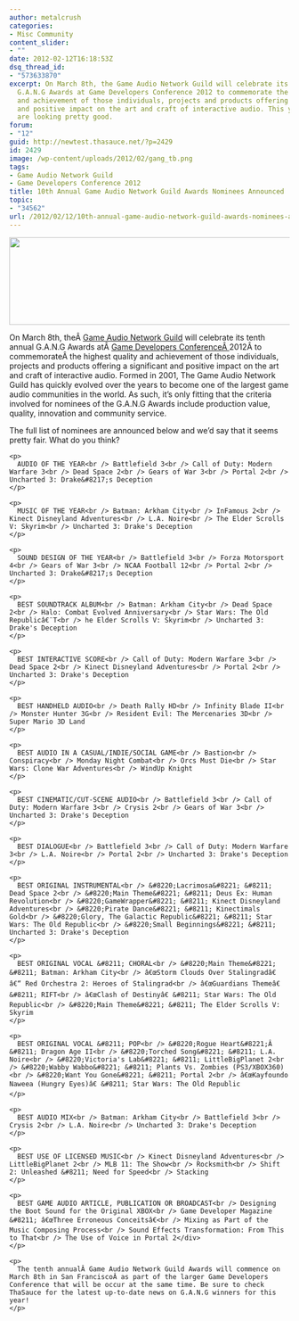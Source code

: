 ```yaml
---
author: metalcrush
categories:
- Misc Community
content_slider:
- ""
date: 2012-02-12T16:18:53Z
dsq_thread_id:
- "573633870"
excerpt: On March 8th, the Game Audio Network Guild will celebrate its tenth annual
  G.A.N.G Awards at Game Developers Conference 2012 to commemorate the highest quality
  and achievement of those individuals, projects and products offering a significant
  and positive impact on the art and craft of interactive audio. This year's nominees
  are looking pretty good.
forum:
- "12"
guid: http://newtest.thasauce.net/?p=2429
id: 2429
image: /wp-content/uploads/2012/02/gang_tb.png
tags:
- Game Audio Network Guild
- Game Developers Conference 2012
title: 10th Annual Game Audio Network Guild Awards Nominees Announced
topic:
- "34562"
url: /2012/02/12/10th-annual-game-audio-network-guild-awards-nominees-announced/
---
```


<center>
  <a href="http://thasauce.net/wp-content/uploads/2012/02/gang_banner.png"><img class="aligncenter size-full wp-image-2433" title="gang_banner" src="http://thasauce.net/wp-content/uploads/2012/02/gang_banner.png" alt="" width="575" height="157" srcset="http://thasauce.net/wp-content/uploads/2012/02/gang_banner.png 575w, http://thasauce.net/wp-content/uploads/2012/02/gang_banner-300x81.png 300w, http://thasauce.net/wp-content/uploads/2012/02/gang_banner-75x20.png 75w" sizes="(max-width: 575px) 100vw, 575px" /></a>
</center>


  
On March 8th, theÂ [Game Audio Network Guild](http://www.audiogang.org/index.php) will celebrate its tenth annual G.A.N.G Awards atÂ [Game Developers ConferenceÂ ](http://www.gdconf.com/)2012Â to commemorateÂ the highest quality and achievement of those individuals, projects and products offering a significant and positive impact on the art and craft of interactive audio. Formed in 2001, The Game Audio Network Guild has quickly evolved over the years to become one of the largest game audio communities in the world. As such, it&#8217;s only fitting that the criteria involved for nominees of the G.A.N.G Awards include production value, quality, innovation and community service.

The full list of nominees are announced below and we&#8217;d say that it seems pretty fair. What do you think?

<p style="text-align: center;">
  <a style="display:none;" id="te542121456" href="javascript:expand('#te542121456')">Click here for the official list of nominees for the 10th Annual G.A.N.G Awards</a> 
  
  <div class="te_div" id="te542121456">
    </p> 
    
    <p>
      AUDIO OF THE YEAR<br /> Battlefield 3<br /> Call of Duty: Modern Warfare 3<br /> Dead Space 2<br /> Gears of War 3<br /> Portal 2<br /> Uncharted 3: Drake&#8217;s Deception
    </p>
    
    <p>
      MUSIC OF THE YEAR<br /> Batman: Arkham City<br /> InFamous 2<br /> Kinect Disneyland Adventures<br /> L.A. Noire<br /> The Elder Scrolls V: Skyrim<br /> Uncharted 3: Drake's Deception
    </p>
    
    <p>
      SOUND DESIGN OF THE YEAR<br /> Battlefield 3<br /> Forza Motorsport 4<br /> Gears of War 3<br /> NCAA Football 12<br /> Portal 2<br /> Uncharted 3: Drake&#8217;s Deception
    </p>
    
    <p>
      BEST SOUNDTRACK ALBUM<br /> Batman: Arkham City<br /> Dead Space 2<br /> Halo: Combat Evolved Anniversary<br /> Star Wars: The Old Republicâ€¨T<br /> he Elder Scrolls V: Skyrim<br /> Uncharted 3: Drake's Deception
    </p>
    
    <p>
      BEST INTERACTIVE SCORE<br /> Call of Duty: Modern Warfare 3<br /> Dead Space 2<br /> Kinect Disneyland Adventures<br /> Portal 2<br /> Uncharted 3: Drake's Deception
    </p>
    
    <p>
      BEST HANDHELD AUDIO<br /> Death Rally HD<br /> Infinity Blade II<br /> Monster Hunter 3G<br /> Resident Evil: The Mercenaries 3D<br /> Super Mario 3D Land
    </p>
    
    <p>
      BEST AUDIO IN A CASUAL/INDIE/SOCIAL GAME<br /> Bastion<br /> Conspiracy<br /> Monday Night Combat<br /> Orcs Must Die<br /> Star Wars: Clone War Adventures<br /> WindUp Knight
    </p>
    
    <p>
      BEST CINEMATIC/CUT-SCENE AUDIO<br /> Battlefield 3<br /> Call of Duty: Modern Warfare 3<br /> Crysis 2<br /> Gears of War 3<br /> Uncharted 3: Drake's Deception
    </p>
    
    <p>
      BEST DIALOGUE<br /> Battlefield 3<br /> Call of Duty: Modern Warfare 3<br /> L.A. Noire<br /> Portal 2<br /> Uncharted 3: Drake's Deception
    </p>
    
    <p>
      BEST ORIGINAL INSTRUMENTAL<br /> &#8220;Lacrimosa&#8221; &#8211; Dead Space 2<br /> &#8220;Main Theme&#8221; &#8211; Deus Ex: Human Revolution<br /> &#8220;GameWrapper&#8221; &#8211; Kinect Disneyland Adventures<br /> &#8220;Pirate Dance&#8221; &#8211; Kinectimals Gold<br /> &#8220;Glory, The Galactic Republic&#8221; &#8211; Star Wars: The Old Republic<br /> &#8220;Small Beginnings&#8221; &#8211; Uncharted 3: Drake's Deception
    </p>
    
    <p>
      BEST ORIGINAL VOCAL &#8211; CHORAL<br /> &#8220;Main Theme&#8221; &#8211; Batman: Arkham City<br /> â€œStorm Clouds Over Stalingradâ€ â€“ Red Orchestra 2: Heroes of Stalingrad<br /> â€œGuardians Themeâ€ &#8211; RIFT<br /> â€œClash of Destinyâ€ &#8211; Star Wars: The Old Republic<br /> &#8220;Main Theme&#8221; &#8211; The Elder Scrolls V: Skyrim
    </p>
    
    <p>
      BEST ORIGINAL VOCAL &#8211; POP<br /> &#8220;Rogue Heart&#8221;Â  &#8211; Dragon Age II<br /> &#8220;Torched Song&#8221; &#8211; L.A. Noire<br /> &#8220;Victoria's Lab&#8221; &#8211; LittleBigPlanet 2<br /> &#8220;Wabby Wabbo&#8221; &#8211; Plants Vs. Zombies (PS3/XBOX360)<br /> &#8220;Want You Gone&#8221; &#8211; Portal 2<br /> â€œKayfoundo Naweea (Hungry Eyes)â€ &#8211; Star Wars: The Old Republic
    </p>
    
    <p>
      BEST AUDIO MIX<br /> Batman: Arkham City<br /> Battlefield 3<br /> Crysis 2<br /> L.A. Noire<br /> Uncharted 3: Drake's Deception
    </p>
    
    <p>
      BEST USE OF LICENSED MUSIC<br /> Kinect Disneyland Adventures<br /> LittleBigPlanet 2<br /> MLB 11: The Show<br /> Rocksmith<br /> Shift 2: Unleashed &#8211; Need for Speed<br /> Stacking
    </p>
    
    <p>
      BEST GAME AUDIO ARTICLE, PUBLICATION OR BROADCAST<br /> Designing the Boot Sound for the Original XBOX<br /> Game Developer Magazine &#8211; â€œThree Erroneous Conceitsâ€<br /> Mixing as Part of the Music Composing Process<br /> Sound Effects Transformation: From This to That<br /> The Use of Voice in Portal 2</div>
    </p>
    
    <p>
      The tenth annualÂ Game Audio Network Guild Awards will commence on March 8th in San FranciscoÂ as part of the larger Game Developers Conference that will be occur at the same time. Be sure to check ThaSauce for the latest up-to-date news on G.A.N.G winners for this year!
    </p>